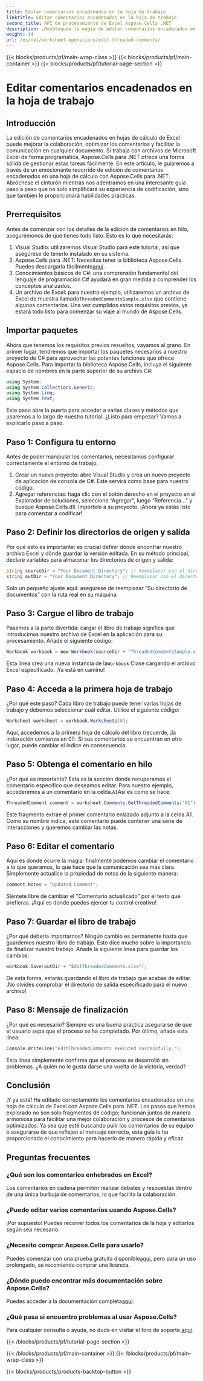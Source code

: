 ```yaml
---
title: Editar comentarios encadenados en la hoja de trabajo
linktitle: Editar comentarios encadenados en la hoja de trabajo
second_title: API de procesamiento de Excel Aspose.Cells .NET
description: ¡Desbloquee la magia de editar comentarios encadenados en Excel con Aspose.Cells para .NET! Siga nuestra guía paso a paso y domine sus documentos con facilidad.
weight: 14
url: /es/net/worksheet-operations/edit-threaded-comments/
---
```


{{< blocks/products/pf/main-wrap-class >}}
{{< blocks/products/pf/main-container >}}
{{< blocks/products/pf/tutorial-page-section >}}

# Editar comentarios encadenados en la hoja de trabajo

## Introducción
La edición de comentarios encadenados en hojas de cálculo de Excel puede mejorar la colaboración, optimizar los comentarios y facilitar la comunicación en cualquier documento. Si trabaja con archivos de Microsoft Excel de forma programática, Aspose.Cells para .NET ofrece una forma sólida de gestionar estas tareas fácilmente. En este artículo, le guiaremos a través de un emocionante recorrido de edición de comentarios encadenados en una hoja de cálculo con Aspose.Cells para .NET. Abróchese el cinturón mientras nos adentramos en una interesante guía paso a paso que no solo simplificará su experiencia de codificación, sino que también le proporcionará habilidades prácticas.
## Prerrequisitos
Antes de comenzar con los detalles de la edición de comentarios en hilo, asegurémonos de que tienes todo listo. Esto es lo que necesitarás:
1. Visual Studio: utilizaremos Visual Studio para este tutorial, así que asegúrese de tenerlo instalado en su sistema.
2.  Aspose.Cells para .NET: Necesitas tener la biblioteca Aspose.Cells. Puedes descargarla fácilmente[aquí](https://releases.aspose.com/cells/net/).
3. Conocimientos básicos de C#: una comprensión fundamental del lenguaje de programación C# ayudará en gran medida a comprender los conceptos analizados.
4.  Un archivo de Excel: para nuestro ejemplo, utilizaremos un archivo de Excel de muestra llamado`ThreadedCommentsSample.xlsx` que contiene algunos comentarios.
Una vez cumplidos estos requisitos previos, ya estará todo listo para comenzar su viaje al mundo de Aspose.Cells.
## Importar paquetes
Ahora que tenemos los requisitos previos resueltos, vayamos al grano. En primer lugar, tendremos que importar los paquetes necesarios a nuestro proyecto de C# para aprovechar las potentes funciones que ofrece Aspose.Cells.
Para importar la biblioteca Aspose.Cells, incluya el siguiente espacio de nombres en la parte superior de su archivo C#:
```csharp
using System;
using System.Collections.Generic;
using System.Linq;
using System.Text;
```
Este paso abre la puerta para acceder a varias clases y métodos que usaremos a lo largo de nuestro tutorial. 
¿Listo para empezar? Vamos a explicarlo paso a paso.
## Paso 1: Configura tu entorno
Antes de poder manipular los comentarios, necesitamos configurar correctamente el entorno de trabajo.
1. Crear un nuevo proyecto: abre Visual Studio y crea un nuevo proyecto de aplicación de consola de C#. Este servirá como base para nuestro código.
2. Agregar referencias: haga clic con el botón derecho en el proyecto en el Explorador de soluciones, seleccione “Agregar”, luego “Referencia…” y busque Aspose.Cells.dll. Impórtelo a su proyecto. 
¡Ahora ya estás listo para comenzar a codificar!
## Paso 2: Definir los directorios de origen y salida
Por qué esto es importante: es crucial definir dónde encontrar nuestro archivo Excel y dónde guardar la versión editada.
En su método principal, declare variables para almacenar los directorios de origen y salida:
```csharp
string sourceDir = "Your Document Directory"; // Reemplazar con el directorio actual
string outDir = "Your Document Directory"; // Reemplazar con el directorio actual
```
Solo un pequeño ajuste aquí: asegúrese de reemplazar “Su directorio de documentos” con la ruta real en su máquina. 
## Paso 3: Cargue el libro de trabajo
Pasemos a la parte divertida: cargar el libro de trabajo significa que introducimos nuestro archivo de Excel en la aplicación para su procesamiento.
Añade el siguiente código:
```csharp
Workbook workbook = new Workbook(sourceDir + "ThreadedCommentsSample.xlsx");
```
 Esta línea crea una nueva instancia de la`Workbook` Clase cargando el archivo Excel especificado. ¡Ya está en camino!
## Paso 4: Acceda a la primera hoja de trabajo
¿Por qué este paso? Cada libro de trabajo puede tener varias hojas de trabajo y debemos seleccionar cuál editar.
Utilice el siguiente código:
```csharp
Worksheet worksheet = workbook.Worksheets[0];
```
Aquí, accedemos a la primera hoja de cálculo del libro (recuerde, ¡la indexación comienza en 0!). Si sus comentarios se encuentran en otro lugar, puede cambiar el índice en consecuencia.
## Paso 5: Obtenga el comentario en hilo
¿Por qué es importante? Esta es la sección donde recuperamos el comentario específico que deseamos editar.
 Para nuestro ejemplo, accederemos a un comentario en la celda.`A1`Así es como se hace:
```csharp
ThreadedComment comment = worksheet.Comments.GetThreadedComments("A1")[0];
```
Este fragmento extrae el primer comentario enlazado adjunto a la celda A1. Como su nombre indica, este comentario puede contener una serie de interacciones y queremos cambiar las notas.
## Paso 6: Editar el comentario
Aquí es donde ocurre la magia: finalmente podemos cambiar el comentario a lo que queramos, lo que hace que la comunicación sea más clara.
Simplemente actualice la propiedad de notas de la siguiente manera:
```csharp
comment.Notes = "Updated Comment";
```
Siéntete libre de cambiar el "Comentario actualizado" por el texto que prefieras. ¡Aquí es donde puedes ejercer tu control creativo!
## Paso 7: Guardar el libro de trabajo
¿Por qué debería importarnos? Ningún cambio es permanente hasta que guardemos nuestro libro de trabajo. Esto dice mucho sobre la importancia de finalizar nuestro trabajo.
Añade la siguiente línea para guardar los cambios:
```csharp
workbook.Save(outDir + "EditThreadedComments.xlsx");
```
De esta forma, estarás guardando el libro de trabajo que acabas de editar. ¡No olvides comprobar el directorio de salida especificado para el nuevo archivo!
## Paso 8: Mensaje de finalización
¿Por qué es necesario? Siempre es una buena práctica asegurarse de que el usuario sepa que el proceso se ha completado.
Por último, añade esta línea:
```csharp
Console.WriteLine("EditThreadedComments executed successfully.");
```
Esta línea simplemente confirma que el proceso se desarrolló sin problemas. ¿A quién no le gusta darse una vuelta de la victoria, verdad?
## Conclusión
¡Y ya está! Ha editado correctamente los comentarios encadenados en una hoja de cálculo de Excel con Aspose.Cells para .NET. Los pasos que hemos explorado no son solo fragmentos de código; funcionan juntos de manera armoniosa para facilitar una mejor colaboración y procesos de comentarios optimizados. Ya sea que esté buscando pulir los comentarios de su equipo o asegurarse de que reflejen el mensaje correcto, esta guía le ha proporcionado el conocimiento para hacerlo de manera rápida y eficaz.
## Preguntas frecuentes
### ¿Qué son los comentarios enhebrados en Excel?
Los comentarios en cadena permiten realizar debates y respuestas dentro de una única burbuja de comentarios, lo que facilita la colaboración.
### ¿Puedo editar varios comentarios usando Aspose.Cells?
¡Por supuesto! Puedes recorrer todos los comentarios de la hoja y editarlos según sea necesario.
### ¿Necesito comprar Aspose.Cells para usarlo?
 Puedes comenzar con una prueba gratuita disponible[aquí](https://releases.aspose.com/), pero para un uso prolongado, se recomienda comprar una licencia.
### ¿Dónde puedo encontrar más documentación sobre Aspose.Cells?
 Puedes acceder a la documentación completa[aquí](https://reference.aspose.com/cells/net/).
### ¿Qué pasa si encuentro problemas al usar Aspose.Cells?
Para cualquier consulta o ayuda, no dude en visitar el foro de soporte.[aquí](https://forum.aspose.com/c/cells/9).

{{< /blocks/products/pf/tutorial-page-section >}}

{{< /blocks/products/pf/main-container >}}
{{< /blocks/products/pf/main-wrap-class >}}

{{< blocks/products/products-backtop-button >}}
